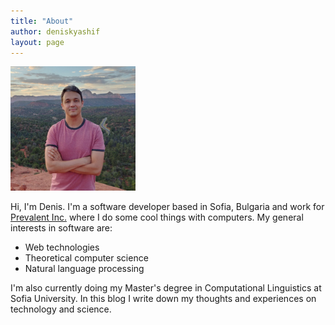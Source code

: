 ```yaml
---
title: "About"
author: deniskyashif
layout: page
---
```

<style>
.text-center {
    text-align: center;
}
</style>

<img class="circle" width="200px" src="/images/me.jpg" />

Hi, I'm Denis. I'm a software developer based in Sofia, Bulgaria and work for <a href="https://www.prevalent.net/" target="_blank">Prevalent Inc.</a> where I do some cool things with computers. My general interests in software are: 

* Web technologies
* Theoretical computer science
* Natural language processing

I'm also currently doing my Master's degree in Computational Linguistics at Sofia University. In this blog I write down my thoughts and experiences on technology and science.  

